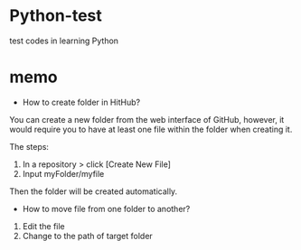 # Python-test
test codes in learning Python

# memo

- How to create folder in HitHub?

You can create a new folder from the web interface of GitHub, 
however, it would require you to have at least one file within the folder when creating it.

The steps:

1. In a repository > click [Create New File] 
2. Input myFolder/myfile

Then the folder will be created automatically.

- How to move file from one folder to another?

1. Edit the file
2. Change to the path of target folder
